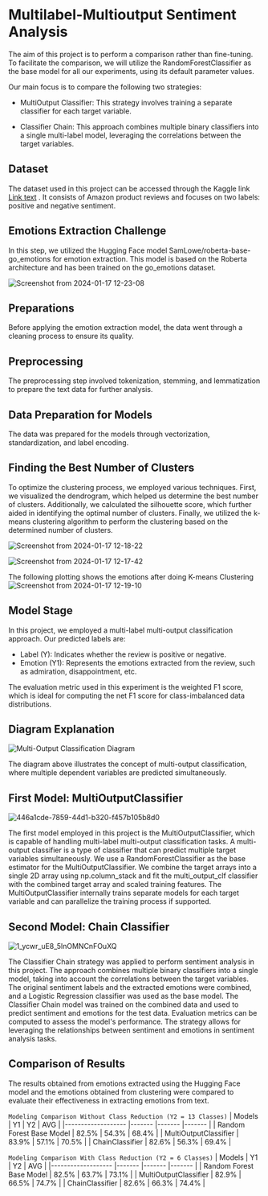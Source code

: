 # Multilabel-Multioutput Sentiment Analysis 

The aim of this project is to perform a comparison rather than fine-tuning. To facilitate the comparison, we will utilize the RandomForestClassifier as the base model for all our experiments, using its default parameter values.

Our main focus is to compare the following two strategies:

* MultiOutput Classifier: This strategy involves training a separate classifier for each target variable.

* Classifier Chain: This approach combines multiple binary classifiers into a single multi-label model, leveraging the correlations between the target variables.



## Dataset

The dataset used in this project can be accessed through the Kaggle link [Link text]([https://example.com](https://www.kaggle.com/dataset))
. It consists of Amazon product reviews and focuses on two labels: positive and negative sentiment.

## Emotions Extraction Challenge
In this step, we utilized the Hugging Face model SamLowe/roberta-base-go_emotions for emotion extraction. This model is based on the Roberta architecture and has been trained on the go_emotions dataset.

![Screenshot from 2024-01-17 12-23-08](https://github.com/SalmaHisham/Multilabel-Multioutput-Sentiment-Analysis-/assets/48545560/e9b9b53c-bd0c-4488-9d44-c7377b97179b)



## Preparations

Before applying the emotion extraction model, the data went through a cleaning process to ensure its quality.

## Preprocessing

The preprocessing step involved tokenization, stemming, and lemmatization to prepare the text data for further analysis.

## Data Preparation for Models

The data was prepared for the models through vectorization, standardization, and label encoding.

## Finding the Best Number of Clusters

To optimize the clustering process, we employed various techniques. First, we visualized the dendrogram, which helped us determine the best number of clusters. Additionally, we calculated the silhouette score, which further aided in identifying the optimal number of clusters. Finally, we utilized the k-means clustering algorithm to perform the clustering based on the determined number of clusters.


![Screenshot from 2024-01-17 12-18-22](https://github.com/SalmaHisham/Multilabel-Multioutput-Sentiment-Analysis-/assets/48545560/ee978002-ab00-47de-9eb2-1a3e1dc7207c)

![Screenshot from 2024-01-17 12-17-42](https://github.com/SalmaHisham/Multilabel-Multioutput-Sentiment-Analysis-/assets/48545560/a4cdf3e2-925a-44a9-b1ba-71bcc5509f3a)

The following plotting shows the emotions after doing K-means Clustering
![Screenshot from 2024-01-17 12-19-10](https://github.com/SalmaHisham/Multilabel-Multioutput-Sentiment-Analysis-/assets/48545560/7a78f281-211c-438a-9e97-2e6da828c117)


## Model Stage

In this project, we employed a multi-label multi-output classification approach. Our predicted labels are:

- Label (Y): Indicates whether the review is positive or negative.
- Emotion (Y1): Represents the emotions extracted from the review, such as admiration, disappointment, etc.

The evaluation metric used in this experiment is the weighted F1 score, which is ideal for computing the net F1 score for class-imbalanced data distributions.

## Diagram Explanation

![Multi-Output Classification Diagram](https://scikit-learn.org/stable/_images/multi_org_chart.png)

The diagram above illustrates the concept of multi-output classification, where multiple dependent variables are predicted simultaneously.

## First Model: MultiOutputClassifier

![446a1cde-7859-44d1-b320-f457b105b8d0](https://github.com/SalmaHisham/Multilabel-Multioutput-Sentiment-Analysis-/assets/48545560/224e17c2-4f66-4c3c-a149-5d84c3935552)

The first model employed in this project is the MultiOutputClassifier, which is capable of handling multi-label multi-output classification tasks.
A multi-output classifier is a type of classifier that can predict multiple target variables simultaneously. We use a RandomForestClassifier as the base estimator for the MultiOutputClassifier. We combine the target arrays into a single 2D array using np.column_stack and fit the multi_output_clf classifier with the combined target array and scaled training features. The MultiOutputClassifier internally trains separate models for each target variable and can parallelize the training process if supported.



## Second Model: Chain Classifier
![1_ycwr_uE8_5lnOMNCnFOuXQ](https://github.com/SalmaHisham/Multilabel-Multioutput-Sentiment-Analysis-/assets/48545560/855c6533-e7f9-4933-bd6e-4b7627ae8f27)

The Classifier Chain strategy was applied to perform sentiment analysis in this project. The approach combines multiple binary classifiers into a single model, taking into account the correlations between the target variables. The original sentiment labels and the extracted emotions were combined, and a Logistic Regression classifier was used as the base model. The Classifier Chain model was trained on the combined data and used to predict sentiment and emotions for the test data. Evaluation metrics can be computed to assess the model's performance. The strategy allows for leveraging the relationships between sentiment and emotions in sentiment analysis tasks.



## Comparison of Results

The results obtained from emotions extracted using the Hugging Face model and the emotions obtained from clustering were compared to evaluate their effectiveness in extracting emotions from text.

`Modeling Comparison Without Class Reduction (Y2 = 13 Classes)`
 |       Models               | Y1           | Y2          | AVG        |
 |-------------------         |-------       |-------      |-------     |
 | Random Forest Base Model   | 82.5%        |  54.3%      |   68.4%    |
 | MultiOutputClassifier      | 83.9%        |  57.1%      |   70.5%    |
 | ChainClassifier     	      | 82.6%        |  56.3%      |   69.4%    |

`Modeling Comparison With Class Reduction (Y2 = 6 Classes)`
 |       Models               | Y1           | Y2          | AVG     |
 |-------------------         |-------       |-------      |-------  |
 | Random Forest Base Model   | 82.5%        |  63.7%      |   73.1% |
 | MultiOutputClassifier      | 82.9%        |  66.5%	    |   74.7% |
 | ChainClassifier     	      | 82.6%        |  66.3%      |   74.4% |
